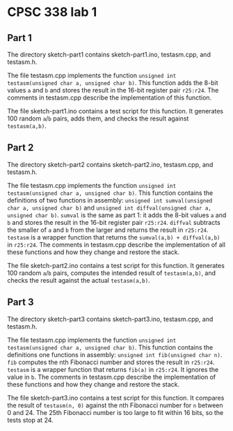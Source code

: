 # CPSC 338 lab 1

## Part 1

The directory sketch-part1 contains sketch-part1.ino, testasm.cpp, and testasm.h.

The file testasm.cpp implements the function `unsigned int testasm(unsigned char a, unsigned char b)`. This function adds the 8-bit values `a` and `b` and stores the result in the 16-bit register pair `r25:r24`. The comments in testasm.cpp describe the implementation of this function.

The file sketch-part1.ino contains a test script for this function. It generates 100 random `a`/`b` pairs, adds them, and checks the result against `testasm(a,b)`.

## Part 2

The directory sketch-part2 contains sketch-part2.ino, testasm.cpp, and testasm.h.

The file testasm.cpp implements the function `unsigned int testasm(unsigned char a, unsigned char b)`. This function contains the definitions of two functions in assembly: `unsigned int sumval(unsigned char a, unsigned char b)` and `unsigned int diffval(unsigned char a, unsigned char b)`.
`sumval` is the same as part 1: it adds the 8-bit values `a` and `b` and stores the result in the 16-bit register pair `r25:r24`. `diffval` subtracts the smaller of `a` and `b` from the larger and returns the result in `r25:r24`. 
`testasm` is a wrapper function that returns the `sumval(a,b) + diffval(a,b)` in `r25:r24`. The comments in testasm.cpp describe the implementation of all these functions and how they change and restore the stack.

The file sketch-part2.ino contains a test script for this function. It generates 100 random `a`/`b` pairs, computes the intended result of `testasm(a,b)`, and checks the result against the actual `testasm(a,b)`.

## Part 3

The directory sketch-part3 contains sketch-part3.ino, testasm.cpp, and testasm.h.

The file testasm.cpp implements the function `unsigned int testasm(unsigned char a, unsigned char b)`. This function contains the definitions one functions in assembly: `unsigned int fib(unsigned char n)`.
`fib` computes the nth Fibonacci number and stores the result in `r25:r24`.
`testasm` is a wrapper function that returns `fib(a)` in `r25:r24`. It ignores the value in `b`. The comments in testasm.cpp describe the implementation of these functions and how they change and restore the stack.

The file sketch-part3.ino contains a test script for this function. It compares the result of `testasm(n, 0)` against the nth Fibonacci number for `n` between 0 and 24. The 25th Fibonacci number is too large to fit within 16 bits, so the tests stop at 24.


